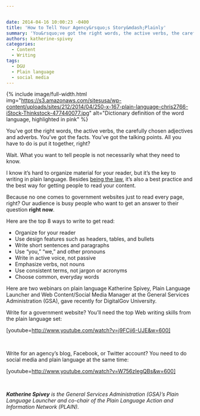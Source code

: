 ```yaml
---


date: 2014-04-16 10:00:23 -0400
title: 'How to Tell Your Agency&rsquo;s Story&mdash;Plainly'
summary: 'You&rsquo;ve got the right words, the active verbs, the carefully chosen adjectives and adverbs. You&rsquo;ve got the facts. You&rsquo;ve got the talking points. All you have to do is put it together, right? Wait. What you want to tell people is not necessarily what they need to know. I know it&rsquo;s hard to organize material'
authors: katherine-spivey
categories:
  - Content
  - Writing
tags:
  - DGU
  - Plain language
  - social media
---
```



{% include image/full-width.html img="https://s3.amazonaws.com/sitesusa/wp-content/uploads/sites/212/2014/04/250-x-167-plain-language-chris2766-iStock-Thinkstock-477440077.jpg" alt="Dictionary definition of the word language, highlighted in pink" %} 

You’ve got the right words, the active verbs, the carefully chosen adjectives and adverbs. You’ve got the facts. You’ve got the talking points. All you have to do is put it together, right?

Wait. What you want to tell people is not necessarily what they need to know.

I know it’s hard to organize material for your reader, but it’s the key to writing in plain language. Besides [being the law](http://www.gpo.gov/fdsys/pkg/PLAW-111publ274/pdf/PLAW-111publ274.pdf), it’s also a best practice and the best way for getting people to read your content.

Because no one comes to government websites just to read every page, right? Our audience is busy people who want to get an answer to their question **right now**.

Here are the top 8 ways to write to get read:

  * Organize for your reader
  * Use design features such as headers, tables, and bullets
  * Write short sentences and paragraphs
  * Use “you,” “we,” and other pronouns
  * Write in active voice, not passive
  * Emphasize verbs, not nouns
  * Use consistent terms, not jargon or acronyms
  * Choose common, everyday words

Here are two webinars on plain language Katherine Spivey, Plain Language Launcher and Web Content/Social Media Manager at the General Services Administration (GSA), gave recently for DigitalGov University.

Write for a government website? You’ll need the top Web writing skills from the plain language set:

[youtube=http://www.youtube.com/watch?v=j9FCji6-UJE&w=600]

&nbsp;

Write for an agency’s blog, Facebook, or Twitter account? You need to do social media and plain language at the same time:

[youtube=http://www.youtube.com/watch?v=W756zIegQBs&w=600]

&nbsp;

_**Katherine Spivey** is the General Services Administration (GSA)&#8217;s Plain Language Launcher and co-chair of the Plain Language Action and Information Network (PLAIN)._